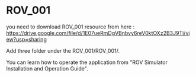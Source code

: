 # ROV_001

you need to download ROV_001 resource from here : https://drive.google.com/file/d/1E07ueRmDgVBnbvy6reV0ktOXz2B3J9Ti/view?usp=sharing

Add three folder under the ROV_001/ROV_001/.

You can learn how to operate the application from "ROV Simulator Installation and Operation Guide".


